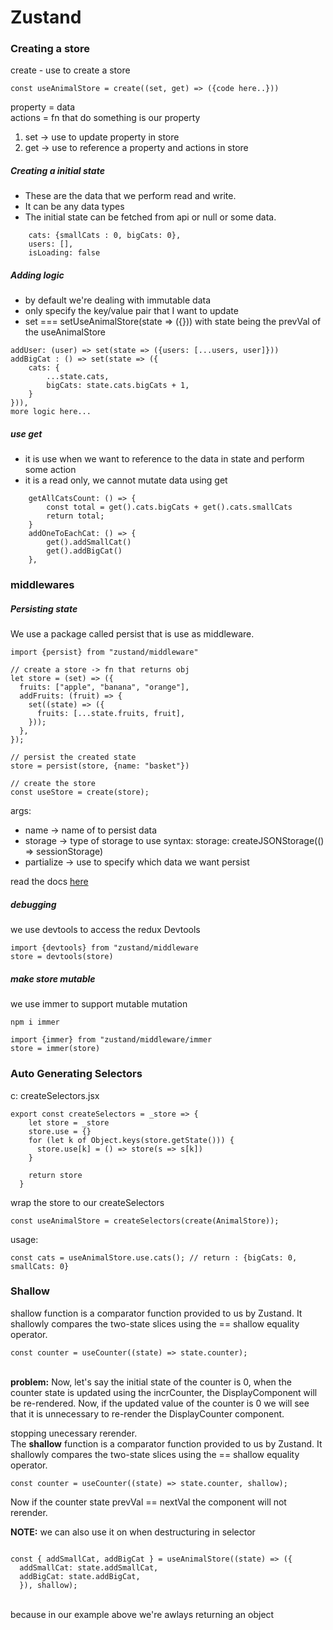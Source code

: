 # Zustand

### Creating a store

create - use to create a store

```React
const useAnimalStore = create((set, get) => ({code here..}))
```

property = data <br>
actions = fn that do something is our property

1. set -> use to update property in store
2. get -> use to reference a property and actions in store

##### Creating a initial state

- These are the data that we perform read and write.
- It can be any data types
- The initial state can be fetched from api or null or some data.

```React
    cats: {smallCats : 0, bigCats: 0},
    users: [],
    isLoading: false
```

##### Adding logic

- by default we're dealing with immutable data
- only specify the key/value pair that I want to update
- set === setUseAnimalStore(state => ({})) with state being the prevVal of the useAnimalStore

```React
addUser: (user) => set(state => ({users: [...users, user]}))
addBigCat : () => set(state => ({
    cats: {
        ...state.cats,
        bigCats: state.cats.bigCats + 1,
    }
})),
more logic here...
```

##### use get

- it is use when we want to reference to the data in state and perform some action
- it is a read only, we cannot mutate data using get

```React
    getAllCatsCount: () => {
        const total = get().cats.bigCats + get().cats.smallCats
        return total;
    }
    addOneToEachCat: () => {
        get().addSmallCat()
        get().addBigCat()
    },
```

### middlewares

##### Persisting state

We use a package called persist that is use as middleware.

```React
import {persist} from "zustand/middleware"

// create a store -> fn that returns obj
let store = (set) => ({
  fruits: ["apple", "banana", "orange"],
  addFruits: (fruit) => {
    set((state) => ({
      fruits: [...state.fruits, fruit],
    }));
  },
});

// persist the created state
store = persist(store, {name: "basket"})

// create the store
const useStore = create(store);
```

args: <br>

- name -> name of to persist data
- storage -> type of storage to use
  syntax: storage: createJSONStorage(() => sessionStorage)
- partialize -> use to specify which data we want persist

read the docs <a href="https://docs.pmnd.rs/zustand/integrations/persisting-store-data#partialize">here</a>

##### debugging

we use devtools to access the redux Devtools

```React
import {devtools} from "zustand/middleware
store = devtools(store)
```

##### make store mutable

we use immer to support mutable mutation

```Terminal
npm i immer
```

```React
import {immer} from "zustand/middleware/immer
store = immer(store)
```

### Auto Generating Selectors

c: createSelectors.jsx

```React
export const createSelectors = _store => {
    let store = _store
    store.use = {}
    for (let k of Object.keys(store.getState())) {
      store.use[k] = () => store(s => s[k])
    }

    return store
  }
```

wrap the store to our createSelectors

```React
const useAnimalStore = createSelectors(create(AnimalStore));
```

usage:

```React
const cats = useAnimalStore.use.cats(); // return : {bigCats: 0, smallCats: 0}
```

### Shallow

shallow function is a comparator function provided to us by Zustand. It shallowly compares the two-state slices using the == shallow equality operator.

```React
const counter = useCounter((state) => state.counter);
```

<br><b>problem:</b> Now, let's say the initial state of the counter is 0, when the counter state is updated using the incrCounter, the DisplayComponent will be re-rendered. Now, if the updated value of the counter is 0 we will see that it is unnecessary to re-render the DisplayCounter component.

stopping unecessary rerender.
<br>The <b>shallow</b> function is a comparator function provided to us by Zustand. It shallowly compares the two-state slices using the == shallow equality operator.

```React
const counter = useCounter((state) => state.counter, shallow);
```

Now if the counter state prevVal == nextVal the component will not rerender.
<br>

<b>NOTE:</b> we can also use it on when destructuring in selector

```React

const { addSmallCat, addBigCat } = useAnimalStore((state) => ({
  addSmallCat: state.addSmallCat,
  addBigCat: state.addBigCat,
  }), shallow);
```

<br>
because in our example above we're awlays returning an object
